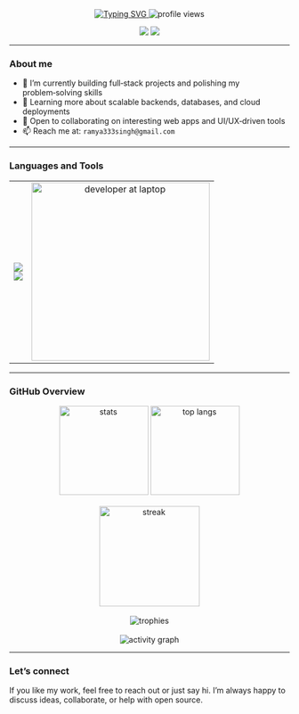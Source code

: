 <div align="center">

  <a href="https://git.io/typing-svg">
    <img src="https://readme-typing-svg.demolab.com?font=Fira+Code&weight=600&size=30&pause=1000&color=FF2D75&center=true&vCenter=true&width=900&lines=Welcome+to+my+GitHub+Profile!;I'm+RAMYA;I'm+a+Software+Developer" alt="Typing SVG" />
  </a>

  <img src="https://komarev.com/ghpvc/?username=ramyasingh3&label=Profile%20views&color=FF2D75&style=flat" alt="profile views" />

  <a href="mailto:ramya333singh@gmail.com"><img src="https://img.shields.io/badge/Email-%23EA4335.svg?&style=for-the-badge&logo=gmail&logoColor=white" /></a>
  <a href="https://www.linkedin.com/in/ramya-singh-3r3" target="_blank"><img src="https://img.shields.io/badge/LinkedIn-%230A66C2.svg?&style=for-the-badge&logo=linkedin&logoColor=white" /></a>
  

</div>

---

### About me

- 🔭 I’m currently building full‑stack projects and polishing my problem‑solving skills
- 🌱 Learning more about scalable backends, databases, and cloud deployments
- 🤝 Open to collaborating on interesting web apps and UI/UX‑driven tools
- 📫 Reach me at: `ramya333singh@gmail.com`

---

### Languages and Tools

<table>
  <tr>
    <td>
      <img src="https://skillicons.dev/icons?i=go,python,c,cpp,js,react,nextjs,html,css" />
      <br/>
      <img src="https://skillicons.dev/icons?i=redis,postgres,mongodb,linux,docker,kubernetes,githubactions,aws,gcp,azure,git,github,postman,pytest" />
    </td>
    <td align="center">
      <img src="https://raw.githubusercontent.com/MicaelliMedeiros/micaellimedeiros/master/image/computer-illustration.png" width="320" alt="developer at laptop" />
    </td>
  </tr>
  
  
</table>

---

### GitHub Overview

<div align="center">

  <img height="160" src="https://github-readme-stats.vercel.app/api?username=ramyasingh3&show_icons=true&hide_border=true&bg_color=0D1117&title_color=FF2D75&text_color=C9D1D9&icon_color=FF2D75" alt="stats" />
  <img height="160" src="https://github-readme-stats.vercel.app/api/top-langs/?username=ramyasingh3&layout=compact&hide_border=true&bg_color=0D1117&title_color=FF2D75&text_color=C9D1D9" alt="top langs" />

  <br/>
  <br/>

  <img height="180" src="https://streak-stats.demolab.com?user=ramyasingh3&hide_border=true&background=0D1117&ring=FF2D75&fire=FF2D75&currStreakLabel=FF2D75&sideNums=FF2D75&sideLabels=C9D1D9&dates=8B949E&stroke=30363d" alt="streak" />

  <br/>
  <br/>

  <img src="https://github-profile-trophy.vercel.app/?username=ramyasingh3&theme=dracula&margin-w=10&no-frame=true&row=1&column=6" alt="trophies" />

  <br/>
  <br/>

  <img src="https://github-readme-activity-graph.vercel.app/graph?username=ramyasingh3&theme=redical&hide_border=true" alt="activity graph" />

</div>

---

### Let’s connect

If you like my work, feel free to reach out or just say hi. I’m always happy to discuss ideas, collaborate, or help with open source.
